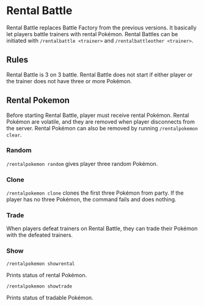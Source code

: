 # Rental Battle

Rental Battle replaces Battle Factory from the previous versions. It basically let players battle trainers with rental Pokémon. Rental Battles can be initiated with `/rentalbattle <trainer>` and `/rentalbattleother <trainer>`.

## Rules

Rental Battle is 3 on 3 battle. Rental Battle does not start if either player or the trainer does not have three or more Pokémon.  

## Rental Pokemon

Before starting Rental Battle, player must receive rental Pokémon. Rental Pokémon are volatile, and they are removed when player disconnects from the server. Rental Pokémon can also be removed by running `/rentalpokemon clear`.

### Random

`/rentalpokemon random` gives player three random Pokémon.

### Clone

`/rentalpokemon clone` clones the first three Pokémon from party. If the player has no three Pokémon, the command fails and does nothing.

### Trade

When players defeat trainers on Rental Battle, they can trade their Pokémon with the defeated trainers.

### Show

```
/rentalpokemon showrental
```

Prints status of rental Pokémon.

```
/rentalpokemon showtrade
```

Prints status of tradable Pokémon.